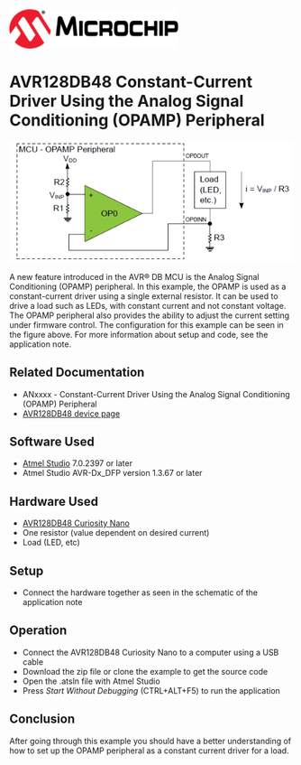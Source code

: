 
<a href="https://www.microchip.com" rel="nofollow"><img src="images/microchip.png" alt="MCHP" width="300"/></a>

# AVR128DB48 Constant-Current Driver Using the Analog Signal Conditioning (OPAMP) Peripheral
<p align="left">
  <img width=800px height=auto src="images/setup.png">
</p>
A new feature introduced in the AVR® DB MCU is the Analog Signal Conditioning (OPAMP) peripheral. In this example, the OPAMP is used as a constant-current driver using a single external resistor. It can be used to drive a load such as LEDs, with constant current and not constant voltage. The OPAMP peripheral also provides the ability to adjust the current setting under firmware control. The configuration for this example can be seen in the figure above. For more information about setup and code, see the application note.

## Related Documentation

* ANxxxx - Constant-Current Driver Using the Analog Signal Conditioning (OPAMP) Peripheral
* [AVR128DB48 device page](https://www.microchip.com/wwwproducts/en/AVR128DB48)

## Software Used

* [Atmel Studio](https://www.microchip.com/mplab/avr-support/atmel-studio-7) 7.0.2397 or later
* Atmel Studio AVR-Dx_DFP version 1.3.67 or later
  
## Hardware Used

* [AVR128DB48 Curiosity Nano](https://www.microchip.com/wwwproducts/en/AVR128DB48)
* One resistor (value dependent on desired current)
* Load (LED, etc)

## Setup

* Connect the hardware together as seen in the schematic of the application note

## Operation
* Connect the AVR128DB48 Curiosity Nano to a computer using a USB cable
* Download the zip file or clone the example to get the source code
* Open the .atsln file with Atmel Studio
* Press *Start Without Debugging* (CTRL+ALT+F5) to run the application

## Conclusion
After going through this example you should have a better understanding of how to set up the OPAMP peripheral as a constant current driver for a load.

